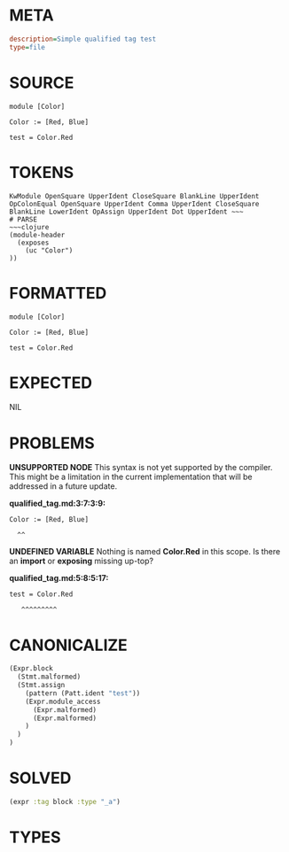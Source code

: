 # META
~~~ini
description=Simple qualified tag test
type=file
~~~
# SOURCE
~~~roc
module [Color]

Color := [Red, Blue]

test = Color.Red
~~~
# TOKENS
~~~text
KwModule OpenSquare UpperIdent CloseSquare BlankLine UpperIdent OpColonEqual OpenSquare UpperIdent Comma UpperIdent CloseSquare BlankLine LowerIdent OpAssign UpperIdent Dot UpperIdent ~~~
# PARSE
~~~clojure
(module-header
  (exposes
    (uc "Color")
))
~~~
# FORMATTED
~~~roc
module [Color]

Color := [Red, Blue]

test = Color.Red
~~~
# EXPECTED
NIL
# PROBLEMS
**UNSUPPORTED NODE**
This syntax is not yet supported by the compiler.
This might be a limitation in the current implementation that will be addressed in a future update.

**qualified_tag.md:3:7:3:9:**
```roc
Color := [Red, Blue]
```
      ^^


**UNDEFINED VARIABLE**
Nothing is named **Color.Red** in this scope.
Is there an **import** or **exposing** missing up-top?

**qualified_tag.md:5:8:5:17:**
```roc
test = Color.Red
```
       ^^^^^^^^^


# CANONICALIZE
~~~clojure
(Expr.block
  (Stmt.malformed)
  (Stmt.assign
    (pattern (Patt.ident "test"))
    (Expr.module_access
      (Expr.malformed)
      (Expr.malformed)
    )
  )
)
~~~
# SOLVED
~~~clojure
(expr :tag block :type "_a")
~~~
# TYPES
~~~roc
~~~
